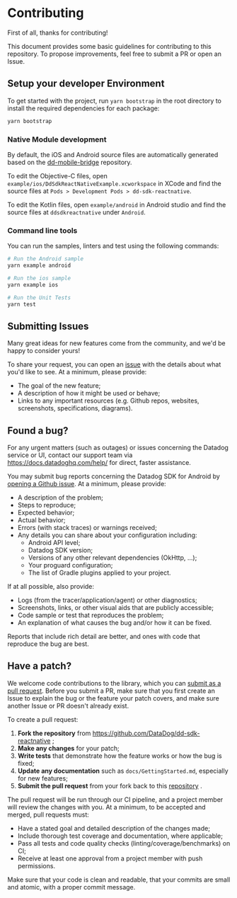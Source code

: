 # Contributing

First of all, thanks for contributing!

This document provides some basic guidelines for contributing to this repository.
To propose improvements, feel free to submit a PR or open an Issue.

## Setup your developer Environment

To get started with the project, run `yarn bootstrap` in the root directory to install the required dependencies for each package:

```sh
yarn bootstrap
```

### Native Module development

By default, the iOS and Android source files are automatically generated based on the [dd-mobile-bridge](https://github.com/DataDog/dd-mobile-bridge) repository. 

To edit the Objective-C files, open `example/ios/DdSdkReactNativeExample.xcworkspace` in XCode and find the source files at `Pods > Development Pods > dd-sdk-reactnative`.

To edit the Kotlin files, open `example/android` in Android studio and find the source files at `ddsdkreactnative` under `Android`.

### Command line tools

You can run the samples, linters and test using the following commands: 

```sh
# Run the Android sample
yarn example android

# Run the ios sample
yarn example ios

# Run the Unit Tests
yarn test

```


## Submitting Issues

Many great ideas for new features come from the community, and we'd be happy to
consider yours!

To share your request, you can open an [issue](https://github.com/DataDog/dd-sdk-reactnative/issues/new) 
with the details about what you'd like to see. At a minimum, please provide:

 - The goal of the new feature;
 - A description of how it might be used or behave;
 - Links to any important resources (e.g. Github repos, websites, screenshots,
     specifications, diagrams).

## Found a bug?

For any urgent matters (such as outages) or issues concerning the Datadog service
or UI, contact our support team via https://docs.datadoghq.com/help/ for direct,
faster assistance.

You may submit bug reports concerning the Datadog SDK for Android by 
[opening a Github issue](https://github.com/DataDog/dd-sdk-reactnative/issues/new).
At a minimum, please provide:

 - A description of the problem;
 - Steps to reproduce;
 - Expected behavior;
 - Actual behavior;
 - Errors (with stack traces) or warnings received;
 - Any details you can share about your configuration including:
    - Android API level;
    - Datadog SDK version;
    - Versions of any other relevant dependencies (OkHttp, …);
    - Your proguard configuration;
    - The list of Gradle plugins applied to your project.

If at all possible, also provide:

 - Logs (from the tracer/application/agent) or other diagnostics;
 - Screenshots, links, or other visual aids that are publicly accessible;
 - Code sample or test that reproduces the problem;
 - An explanation of what causes the bug and/or how it can be fixed.

Reports that include rich detail are better, and ones with code that reproduce
the bug are best.

## Have a patch?

We welcome code contributions to the library, which you can 
[submit as a pull request](https://github.com/DataDog/dd-sdk-reactnative/pull/new/master).
Before you submit a PR, make sure that you first create an Issue to explain the
bug or the feature your patch covers, and make sure another Issue or PR doesn't
already exist.

To create a pull request:

1. **Fork the repository** from https://github.com/DataDog/dd-sdk-reactnative ;
2. **Make any changes** for your patch;
3. **Write tests** that demonstrate how the feature works or how the bug is fixed;
4. **Update any documentation** such as `docs/GettingStarted.md`, especially for
    new features;
5. **Submit the pull request** from your fork back to this 
    [repository](https://github.com/DataDog/dd-sdk-reactnative) .


The pull request will be run through our CI pipeline, and a project member will
review the changes with you. At a minimum, to be accepted and merged, pull
requests must:

 - Have a stated goal and detailed description of the changes made;
 - Include thorough test coverage and documentation, where applicable;
 - Pass all tests and code quality checks (linting/coverage/benchmarks) on CI;
 - Receive at least one approval from a project member with push permissions.

Make sure that your code is clean and readable, that your commits are small and
atomic, with a proper commit message. 